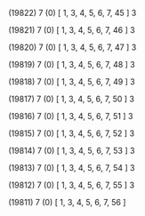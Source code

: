 (19822) 7 (0) [ 1, 3, 4, 5, 6, 7, 45 ] 3 


(19821) 7 (0) [ 1, 3, 4, 5, 6, 7, 46 ] 3 


(19820) 7 (0) [ 1, 3, 4, 5, 6, 7, 47 ] 3 


(19819) 7 (0) [ 1, 3, 4, 5, 6, 7, 48 ] 3 


(19818) 7 (0) [ 1, 3, 4, 5, 6, 7, 49 ] 3 


(19817) 7 (0) [ 1, 3, 4, 5, 6, 7, 50 ] 3 


(19816) 7 (0) [ 1, 3, 4, 5, 6, 7, 51 ] 3 


(19815) 7 (0) [ 1, 3, 4, 5, 6, 7, 52 ] 3 


(19814) 7 (0) [ 1, 3, 4, 5, 6, 7, 53 ] 3 


(19813) 7 (0) [ 1, 3, 4, 5, 6, 7, 54 ] 3 


(19812) 7 (0) [ 1, 3, 4, 5, 6, 7, 55 ] 3 


(19811) 7 (0) [ 1, 3, 4, 5, 6, 7, 56 ]  


